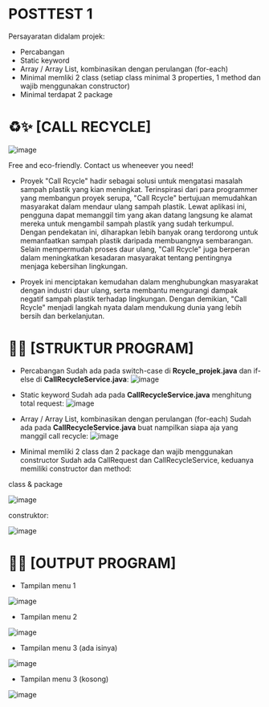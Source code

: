 # POSTTEST 1
Persayaratan didalam projek:
* Percabangan
* Static keyword
* Array / Array List, kombinasikan dengan perulangan (for-each)
* Minimal memliki 2 class (setiap class minimal 3 properties, 1 method dan wajib menggunakan constructor)
* Minimal terdapat 2 package


# ♻️✨ [CALL RECYCLE]

![image](https://github.com/user-attachments/assets/5e9dcb13-b7c4-44b0-a580-4d3e65baf6c0)

Free and eco-friendly. Contact us wheneever you need!

* Proyek "Call Rcycle" hadir sebagai solusi untuk mengatasi masalah sampah plastik yang kian meningkat. Terinspirasi dari para programmer yang membangun proyek serupa, "Call Rcycle" bertujuan memudahkan masyarakat dalam mendaur ulang sampah plastik. Lewat aplikasi ini, pengguna dapat memanggil tim yang akan datang langsung ke alamat mereka untuk mengambil sampah plastik yang sudah terkumpul. Dengan pendekatan ini, diharapkan lebih banyak orang terdorong untuk memanfaatkan sampah plastik daripada membuangnya sembarangan.
Selain mempermudah proses daur ulang, "Call Rcycle" juga berperan dalam meningkatkan kesadaran masyarakat tentang pentingnya menjaga kebersihan lingkungan. 

* Proyek ini menciptakan kemudahan dalam menghubungkan masyarakat dengan industri daur ulang, serta membantu mengurangi dampak negatif sampah plastik terhadap lingkungan. Dengan demikian, "Call Rcycle" menjadi langkah nyata dalam mendukung dunia yang lebih bersih dan berkelanjutan.


# 📝📌 [STRUKTUR PROGRAM]
* Percabangan
Sudah ada pada switch-case di **Rcycle_projek.java** dan if-else di **CallRecycleService.java**:
![image](https://github.com/user-attachments/assets/74667ffd-9f2d-445c-b9f9-d4bfe6074c11)

* Static keyword
Sudah ada pada **CallRecycleService.java** menghitung total request:
![image](https://github.com/user-attachments/assets/67465298-84b0-43de-8af6-c1da8efd8e89)

* Array / Array List, kombinasikan dengan perulangan (for-each)
Sudah ada pada **CallRecycleService.java** buat nampilkan siapa aja yang manggil call recycle:
![image](https://github.com/user-attachments/assets/c3d6ce0d-fe14-4f5f-8c72-35caa8bb255b)

* Minimal memliki 2 class dan 2 package dan wajib menggunakan constructor
Sudah ada CallRequest dan CallRecycleService, keduanya memiliki constructor dan method:

class & package

![image](https://github.com/user-attachments/assets/b160ea8d-c405-4cea-a8a2-12e2bc866539)

construktor: 

![image](https://github.com/user-attachments/assets/9d6e8ef7-c3c6-4c47-b958-1a122f6969f7)


# 📄👀 [OUTPUT PROGRAM]
* Tampilan menu 1
  
![image](https://github.com/user-attachments/assets/1ea1f81c-9b65-4aa3-b0ed-0eb6dbe69fe1)

* Tampilan menu 2
  
![image](https://github.com/user-attachments/assets/4d704aec-ed94-49cf-9e29-18d0e9186c9e)

* Tampilan menu 3 (ada isinya)
  
![image](https://github.com/user-attachments/assets/bcf7db12-7b93-4f98-8762-c444666e23a3)

* Tampilan menu 3 (kosong)

![image](https://github.com/user-attachments/assets/075a4a6a-e099-4492-a4ea-284815aaf82d)




